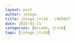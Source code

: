 ```yaml
---
layout: post
author: jotego
title: jotego.jts18 - c969457
date: 2025-03-21
categories: [Arcade, jts18]
tags: [jotego.jts18]
---
```


